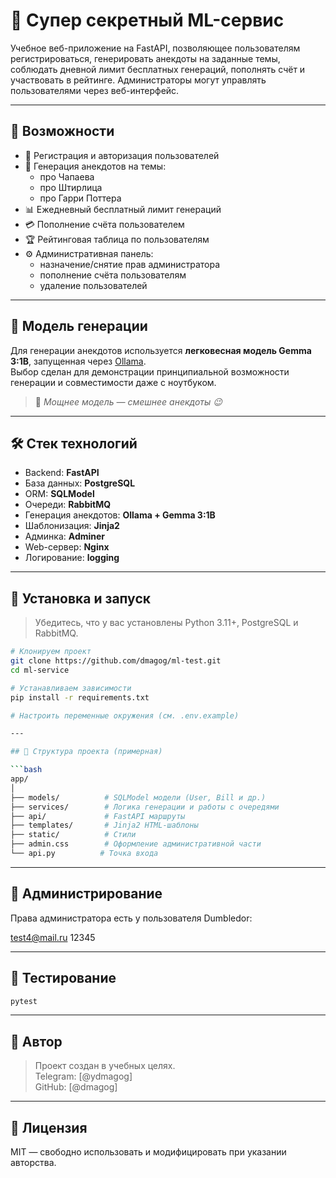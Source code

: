 # 🧠 Супер секретный ML-сервис

Учебное веб-приложение на FastAPI, позволяющее пользователям регистрироваться, генерировать анекдоты на заданные темы, соблюдать дневной лимит бесплатных генераций, пополнять счёт и участвовать в рейтинге. Администраторы могут управлять пользователями через веб-интерфейс.

---

## 📌 Возможности

- 🔐 Регистрация и авторизация пользователей
- 🤖 Генерация анекдотов на темы:
  - про Чапаева
  - про Штирлица
  - про Гарри Поттера
- 📊 Ежедневный бесплатный лимит генераций
- 💳 Пополнение счёта пользователем
- 🏆 Рейтинговая таблица по пользователям
- ⚙️ Административная панель:
  - назначение/снятие прав администратора
  - пополнение счёта пользователям
  - удаление пользователей

---

## 🧠 Модель генерации

Для генерации анекдотов используется **легковесная модель Gemma 3:1B**, запущенная через [Ollama](https://ollama.com/).  
Выбор сделан для демонстрации принципиальной возможности генерации и совместимости даже с ноутбуком.  
> 💬 *Мощнее модель — смешнее анекдоты 😉*

---

## 🛠️ Стек технологий

- Backend: **FastAPI**
- База данных: **PostgreSQL**
- ORM: **SQLModel**
- Очереди: **RabbitMQ**
- Генерация анекдотов: **Ollama + Gemma 3:1B**
- Шаблонизация: **Jinja2**
- Админка: **Adminer**
- Web-сервер: **Nginx**
- Логирование: **logging**

---

## 🚀 Установка и запуск

> Убедитесь, что у вас установлены Python 3.11+, PostgreSQL и RabbitMQ.

```bash
# Клонируем проект
git clone https://github.com/dmagog/ml-test.git
cd ml-service

# Устанавливаем зависимости
pip install -r requirements.txt

# Настроить переменные окружения (см. .env.example)

---

## 📂 Структура проекта (примерная)

```bash
app/
│
├── models/          # SQLModel модели (User, Bill и др.)
├── services/        # Логика генерации и работы с очередями
├── api/             # FastAPI маршруты
├── templates/       # Jinja2 HTML-шаблоны
├── static/          # Стили
├── admin.css        # Оформление административной части
└── api.py          # Точка входа
```

---

## 🔐 Администрирование

Права администратора есть у пользователя Dumbledor:

test4@mail.ru
12345

---

## 🧪 Тестирование

```bash
pytest
```

---

## 👤 Автор

> Проект создан в учебных целях.  
> Telegram: [@ydmagog]  
> GitHub: [@dmagog]  

---

## 📄 Лицензия

MIT — свободно использовать и модифицировать при указании авторства.
